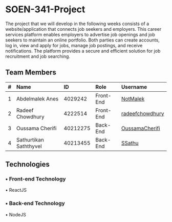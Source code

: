# SOEN-341-Project

<p> The project that we will develop in the following weeks consists of a website/application that connects job seekers and employers.
This career services platform enables employers to advertise job openings and job seekers to maintain an online portfolio. 
Both parties can create accounts, log in, view and apply for jobs, manage job postings, and receive notifications.
The platform provides a secure and efficient solution for job recruitment and job searching.  </p>


## Team Members

| #   | Name                       | ID       | Role      | Username                                                                      |
| --- | :------------------------- | :------- | :-------- | :--------------------------------------------------------------------------   |
| 1   | Abdelmalek Anes            | 4029242  | Front-End |[NotMalek](https://github.com/NotMalek )                                       |
| 2   | Radeef Chowdhury           | 4222514  | Front-End |[radeefchowdhury](https://github.com/radeefchowdhury )                         |
| 3   | Oussama Cherifi            | 40212275 | Back-End  |[OussamaCherifi](https://github.com/OussamaCherifi )                           |
| 4   | Sathurtikan Saththyvel     | 40213455 | Back-End  |[SSathu](https://github.com/SSathu )                                           |


## Technologies

### • Front-end Technology

• ReactJS


### • Back-end Technology

• NodeJS
